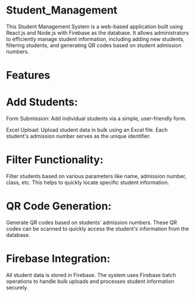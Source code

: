 # Student_Management

This Student Management System is a web-based application built using React.js and Node.js with Firebase as the database. It allows administrators to efficiently manage student information, including adding new students, filtering students, and generating QR codes based on student admission numbers.


# Features
# Add Students:

 Form Submission: Add individual students via a simple, user-friendly form.
 
Excel Upload: Upload student data in bulk using an Excel file. Each student's admission number serves as the unique identifier.

# Filter Functionality:

Filter students based on various parameters like name, admission number, class, etc. This helps to quickly locate specific student information.

# QR Code Generation:

Generate QR codes based on students' admission numbers. These QR codes can be scanned to quickly access the student's information from the database.

# Firebase Integration:

All student data is stored in Firebase. The system uses Firebase batch operations to handle bulk uploads and processes student information securely.
